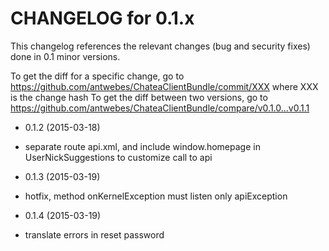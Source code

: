 CHANGELOG for 0.1.x
===================

This changelog references the relevant changes (bug and security fixes) done
in 0.1 minor versions.

To get the diff for a specific change, go to https://github.com/antwebes/ChateaClientBundle/commit/XXX where XXX is the change hash
To get the diff between two versions, go to https://github.com/antwebes/ChateaClientBundle/compare/v0.1.0...v0.1.1

* 0.1.2 (2015-03-18)

 * separate route api.xml, and include window.homepage in UserNickSuggestions to customize call to api

* 0.1.3 (2015-03-19)
 * hotfix, method onKernelException must listen only apiException

* 0.1.4 (2015-03-19)
 * translate errors in reset password
